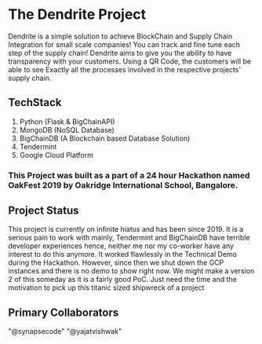 # The Dendrite Project
Dendrite is a simple solution to achieve BlockChain and Supply Chain Integration for small scale companies! You can track and fine tune each step of the supply chain!
Dendrite aims to give you the ability to have transparency with your customers. Using a QR Code, the customers will be able to see Exactly all the processes involved in the 
respective projects' supply chain.

## TechStack
1. Python (Flask & BigChainAPI)
2. MongoDB (NoSQL Database)
3. BigChainDB (A Blockchain based Database Solution)
4. Tendermint
5. Google Cloud Platform

### This Project was built as a part of a 24 hour Hackathon named OakFest 2019 by Oakridge International School, Bangalore.


## Project Status
This project is currently on infinite hiatus and has been since 2019. It is a serious pain to work with mainly, Tendermint and BigChainDB have terrible developer experiences
hence, neither me nor my co-worker have any interest to do this anymore. It worked flawlessly in the Technical Demo during the Hackathon. However, since then we shut down
the GCP instances and there is no demo to show right now. We might make a version 2 of this someday as it is a fairly good PoC. Just need the time and the motivation to pick up
this titanic sized shipwreck of a project

## Primary Collaborators
"@synapsecode"
"@yajatvishwak"
